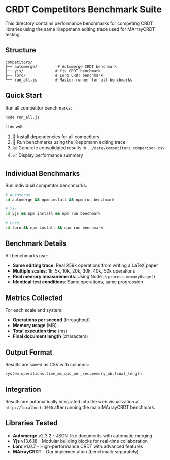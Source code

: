 # CRDT Competitors Benchmark Suite

This directory contains performance benchmarks for competing CRDT libraries using the same Kleppmann editing trace used for MArrayCRDT testing.

## Structure

```
competitors/
├── automerge/         # Automerge CRDT benchmark
├── yjs/              # Yjs CRDT benchmark  
├── loro/             # Loro CRDT benchmark
└── run_all.js        # Master runner for all benchmarks
```

## Quick Start

Run all competitor benchmarks:

```bash
node run_all.js
```

This will:
1. 🔧 Install dependencies for all competitors
2. 🚀 Run benchmarks using the Kleppmann editing trace
3. 📊 Generate consolidated results in `../data/competitors_comparison.csv`
4. 📈 Display performance summary

## Individual Benchmarks

Run individual competitor benchmarks:

```bash
# Automerge
cd automerge && npm install && npm run benchmark

# Yjs  
cd yjs && npm install && npm run benchmark

# Loro
cd loro && npm install && npm run benchmark
```

## Benchmark Details

All benchmarks use:
- **Same editing trace**: Real 259k operations from writing a LaTeX paper
- **Multiple scales**: 1k, 5k, 10k, 20k, 30k, 40k, 50k operations
- **Real memory measurements**: Using Node.js `process.memoryUsage()`
- **Identical test conditions**: Same operations, same progression

## Metrics Collected

For each scale and system:
- **Operations per second** (throughput)
- **Memory usage** (MB)
- **Total execution time** (ms)
- **Final document length** (characters)

## Output Format

Results are saved as CSV with columns:
```
system,operations,time_ms,ops_per_sec,memory_mb,final_length
```

## Integration

Results are automatically integrated into the web visualization at `http://localhost:3000` after running the main MArrayCRDT benchmark.

## Libraries Tested

- **Automerge** v2.3.2 - JSON-like documents with automatic merging
- **Yjs** v13.6.18 - Modular building blocks for real-time collaboration  
- **Loro** v1.0.7 - High-performance CRDT with advanced features
- **MArrayCRDT** - Our implementation (benchmark separately)